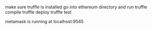 make sure truffle is installed
go into ethereum directory and run 
truffle compile
truffle deploy
truffle test

metamask is running at localhost:9545